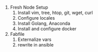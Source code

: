 1. Fresh Node Setup
    1. Install vim, tree, htop, git, wget, curl
    2. Configure locales
    3. Install Golang, Anaconda
    4. Install and configure docker
2. Fabfile
    1. Externalize vars
    2. rewrite in ansible